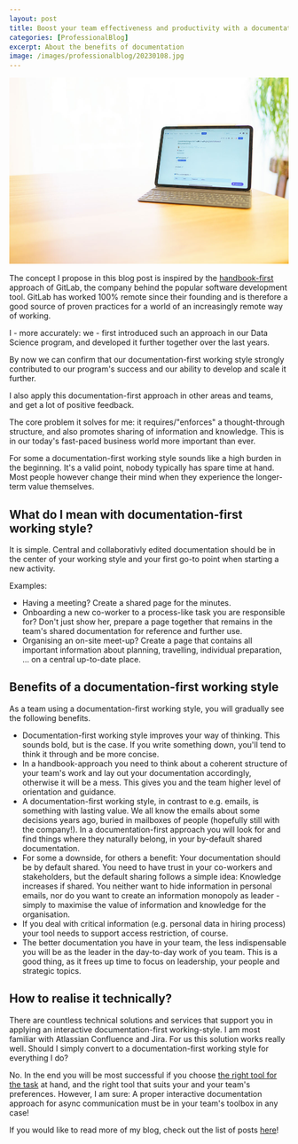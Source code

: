 ```yaml
---
layout: post
title: Boost your team effectiveness and productivity with a documentation-first working style
categories: [ProfessionalBlog]
excerpt: About the benefits of documentation
image: /images/professionalblog/20230108.jpg
---
```


![Jakob’s Professional blog](../images/professionalblog/20230108.jpg)

The concept I propose in this blog post is inspired by the [handbook-first](https://about.gitlab.com/company/culture/all-remote/handbook-first-documentation/) approach of GitLab, the company behind the popular software development tool. GitLab has worked 100% remote since their founding and is therefore a good source of proven practices for a world of an increasingly remote way of working.

I - more accurately: we - first introduced such an approach in our Data Science program, and developed it further together over the last years.

By now we can confirm that our documentation-first working style strongly contributed to our program's success and our ability to develop and scale it further.

I also apply this documentation-first approach in other areas and teams, and get a lot of positive feedback.

The core problem it solves for me: it requires/"enforces" a thought-through structure, and also promotes sharing of information and knowledge. This is in our today's fast-paced business world more important than ever.

For some a documentation-first working style sounds like a high burden in the beginning. It's a valid point, nobody typically has spare time at hand. Most people however change their mind when they experience the longer-term value themselves.

## What do I mean with documentation-first working style?

It is simple. Central and collaborativly edited documentation should be in the center of your working style and your first go-to point when starting a new activity.

Examples:

- Having a meeting? Create a shared page for the minutes.
- Onboarding a new co-worker to a process-like task you are responsible for? Don't just show her, prepare a page together that remains in the team's shared documentation for reference and further use.
- Organising an on-site meet-up? Create a page that contains all important information about planning, travelling, individual preparation, ... on a central up-to-date place.

## Benefits of a documentation-first working style

As a team using a documentation-first working style, you will gradually see the following benefits.

- Documentation-first working style improves your way of thinking. This sounds bold, but is the case. If you write something down, you'll tend to think it through and be more concise.
- In a handbook-approach you need to think about a coherent structure of your team's work and lay out your documentation accordingly, otherwise it will be a mess. This gives you and the team higher level of orientation and guidance.
- A documentation-first working style, in contrast to e.g. emails, is something with lasting value. We all know the emails about some decisions years ago, buried in mailboxes of people (hopefully still with the company!). In a documentation-first approach you will look for and find things where they naturally belong, in your by-default shared documentation.
- For some a downside, for others a benefit: Your documentation should be by default shared. You need to have trust in your co-workers and stakeholders, but the default sharing follows a simple idea: Knowledge increases if shared. You neither want to hide information in personal emails, nor do you want to create an information monopoly as leader - simply to maximise the value of information and knowledge for the organisation.
- If you deal with critical information (e.g. personal data in hiring process) your tool needs to support access restriction, of course.
- The better documentation you have in your team, the less indispensable you will be as the leader in the day-to-day work of you team. This is a good thing, as it frees up time to focus on leadership, your people and strategic topics. 

## How to realise it technically?

There are countless technical solutions and services that support you in applying an interactive documentation-first working-style. I am most familiar with Atlassian Confluence and Jira. For us this solution works really well.
Should I simply convert to a documentation-first working style for everything I do?

No. In the end you will be most successful if you choose [the right tool for the task](../use_the_right_tool_for_the_communication_job) at hand, and the right tool that suits your and your team's preferences. However, I am sure: A proper interactive documentation approach for async communication must be in your team's toolbox in any case! 


If you would like to read more of my blog, check out the list of posts [here](../welcome_to_jakobs_professional_blog)!